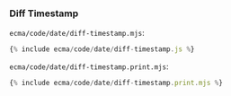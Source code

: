 ### Diff Timestamp

`ecma/code/date/diff-timestamp.mjs`:
```js
{% include ecma/code/date/diff-timestamp.js %}
```

`ecma/code/date/diff-timestamp.print.mjs`:
```js
{% include ecma/code/date/diff-timestamp.print.mjs %}
```
